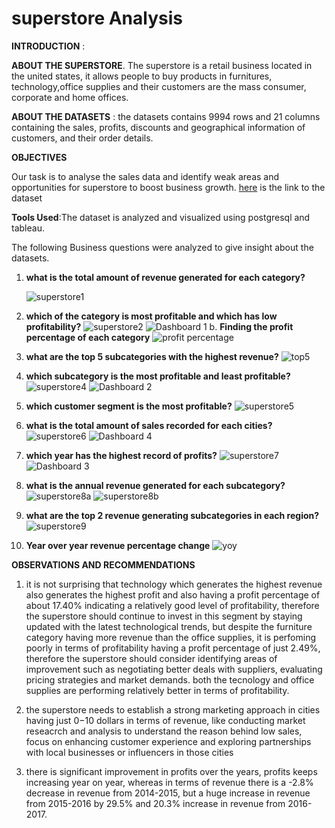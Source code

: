 # superstore Analysis

**INTRODUCTION** :

**ABOUT THE SUPERSTORE**.
  The superstore is a retail business located in the united states, it allows people to buy products in furnitures, technology,office supplies and their customers are the mass consumer, corporate and home offices.

**ABOUT THE DATASETS** :
   the datasets contains 9994 rows and 21 columns containing the sales, profits, discounts and geographical information of customers, and their order details.

   **OBJECTIVES**

Our task is to analyse the sales data and identify weak areas and opportunities for superstore to boost business growth. [here](https://www.kaggle.com/datasets/juhi1994/superstore) is the link to the dataset
 
 **Tools Used**:The dataset is analyzed and visualized using postgresql and tableau.
     
The following Business questions were analyzed to give insight about the datasets.
     
     
1. **what is the total amount of revenue generated for each category?** 
       
     ![superstore1](https://user-images.githubusercontent.com/127019986/235476450-d98f9801-19f4-40f8-becf-8976b9ce49b0.png)
     
2. **which of the category is most profitable and which has low profitability?**
        ![superstore2](https://user-images.githubusercontent.com/127019986/235477513-83b726b2-3295-4605-bdf2-86a33c43503a.png)
        ![Dashboard 1](https://github.com/Adetunji22/us_superstore_dataset/assets/127019986/4798de5a-f33c-4b42-b12a-045f8385062a)
 b.  **Finding the profit percentage of each category**
        ![profit percentage](https://github.com/Adetunji22/us_superstore_dataset/assets/127019986/ad4211d6-b703-43f1-ab68-085c368bcd2f)


3. **what are the top 5 subcategories with the highest revenue?**
    ![top5](https://user-images.githubusercontent.com/127019986/235482008-945d59f2-03eb-4061-8bff-aaf44f056e2f.png)
 
4. **which subcategory is the most profitable and least profitable?**
      ![superstore4](https://user-images.githubusercontent.com/127019986/235482619-1a5f2767-6516-4c2e-adeb-4995ca1af967.png)
      ![Dashboard 2](https://github.com/Adetunji22/us_superstore_dataset/assets/127019986/babfe6f5-5690-4895-8b45-d60d09c21733)

5. **which customer segment is the most profitable?**
       ![superstore5](https://user-images.githubusercontent.com/127019986/235483106-3c8d2b77-6a63-410a-a4e0-73b34c020498.png)

6.   **what is the total amount of sales recorded for each cities?**
    ![superstore6](https://user-images.githubusercontent.com/127019986/235483715-c86f2e63-2895-497b-a96b-c1d4cdf59036.png)
    ![Dashboard 4](https://github.com/Adetunji22/us_superstore_dataset/assets/127019986/a926df3d-8b99-49bd-bc8f-34a7889f7793)

    
7.  **which year has the highest record of profits?**
      ![superstore7](https://user-images.githubusercontent.com/127019986/235484691-cc0f448d-befb-4ba9-b71e-bccd0dfe2503.png)
      ![Dashboard 3](https://github.com/Adetunji22/us_superstore_dataset/assets/127019986/a99cb02b-5ae2-4872-9e87-18c6afb7d766)


8.  **what is the annual revenue generated for each subcategory?**
     ![superstore8a](https://user-images.githubusercontent.com/127019986/235486025-d90efede-18ee-47fd-a3d0-45e68b09eaf6.png)
      ![superstore8b](https://user-images.githubusercontent.com/127019986/235486062-fb867915-5c44-4934-93a9-d23e339e40d7.png)
      
9.  **what are the top 2 revenue generating subcategories in each region?**
     ![superstore9](https://user-images.githubusercontent.com/127019986/235486627-211bf014-7d88-4bac-9f34-3ac84ea6867d.png)
  
 10. **Year over year revenue percentage change**
      ![yoy](https://github.com/Adetunji22/us_superstore_dataset/assets/127019986/3453e94d-bd13-4acf-9325-e7f8cc6d5b2f)

**OBSERVATIONS AND RECOMMENDATIONS**
 1.  it is not surprising that technology which generates the highest revenue also generates the highest profit and also having a profit percentage of about 17.40% indicating a relatively good level of profitability, therefore the superstore should continue to invest in this segment by staying updated with the latest technological trends, but despite the furniture category having more revenue than the office supplies, it is perfoming poorly in terms of profitability having a profit percentage of just 
  2.49%, therefore the superstore should consider identifying areas of improvement such as negotiating better deals with suppliers, evaluating pricing strategies and market demands. both the tecnology and office supplies are performing relatively better in terms of profitability.

2. the superstore needs to establish a strong marketing approach in cities having just $0-$10 dollars in terms  of revenue, like conducting market reseacrch and analysis to understand the reason behind low sales, focus on enhancing customer experience and exploring partnerships with local businesses or influencers in those cities

3. there is significant improvement in profits over the years, profits keeps increasing year on year, whereas in terms of  revenue there is a -2.8% decrease in revenue from 2014-2015, but a huge increase in revenue from 2015-2016 by 29.5% and 20.3% increase in revenue from 2016-2017.


